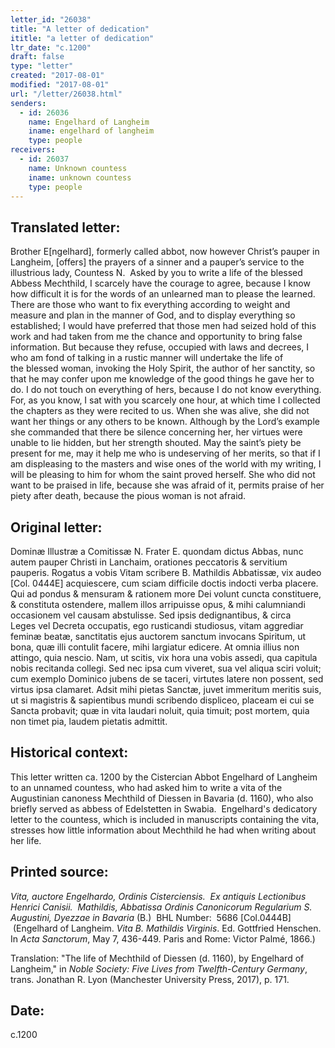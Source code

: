```yaml
---
letter_id: "26038"
title: "A letter of dedication"
ititle: "a letter of dedication"
ltr_date: "c.1200"
draft: false
type: "letter"
created: "2017-08-01"
modified: "2017-08-01"
url: "/letter/26038.html"
senders:
  - id: 26036
    name: Engelhard of Langheim
    iname: engelhard of langheim
    type: people
receivers:
  - id: 26037
    name: Unknown countess
    iname: unknown countess
    type: people
---
```

<h2> Translated letter:</h2><p>Brother E[ngelhard], formerly called abbot, now however Christ’s pauper in Langheim,&nbsp;[offers] the prayers of a sinner and a pauper’s service to the illustrious lady, Countess N. &nbsp;Asked by you to write a life of the blessed Abbess Mechthild, I scarcely have the courage&nbsp;to agree, because I know how difficult it is for the words of an unlearned man to please&nbsp;the learned. There are those who want to fix everything according to weight and measure&nbsp;and plan in the manner of God, and to display everything so established; I would have&nbsp;preferred that those men had seized hold of this work and had taken from me the chance&nbsp;and opportunity to bring false information. But because they refuse, occupied with laws&nbsp;and decrees, I who am fond of talking in a rustic manner will undertake the life of the&nbsp;blessed woman, invoking the Holy Spirit, the author of her sanctity, so that he may confer&nbsp;upon me knowledge of the good things he gave her to do. I do not touch on everything of&nbsp;hers, because I do not know everything. For, as you know, I sat with you scarcely one&nbsp;hour, at which time I collected the chapters as they were recited to us. When she was&nbsp;alive, she did not want her things or any others to be known. Although by the Lord’s&nbsp;example she commanded that there be silence concerning her, her virtues were unable to&nbsp;lie hidden, but her strength shouted. May the saint’s piety be present for me, may it help&nbsp;me who is undeserving of her merits, so that if I am displeasing to the masters and wise&nbsp;ones of the world with my writing, I will be pleasing to him for whom the saint proved&nbsp;herself. She who did not want to be praised in life, because she was afraid of it, permits&nbsp;praise of her piety after death, because the pious woman is not afraid.</p><h2 class="mt-4"> Original letter:</h2><p>Dominæ Illustræ a Comitissæ N. Frater E. quondam dictus Abbas, nunc autem pauper&nbsp;Christi in Lanchaim, orationes peccatoris &amp; servitium pauperis. Rogatus a vobis Vitam&nbsp;scribere B. Mathildis Abbatissæ, vix audeo [Col. 0444E] acquiescere, cum sciam difficile&nbsp;doctis indocti verba placere. Qui ad pondus &amp; mensuram &amp; rationem more Dei volunt&nbsp;cuncta constituere, &amp; constituta ostendere, mallem illos arripuisse opus, &amp; mihi&nbsp;calumniandi occasionem vel causam abstulisse. Sed ipsis dedignantibus, &amp; circa Leges&nbsp;vel Decreta occupatis, ego rusticandi studiosus, vitam aggrediar feminæ beatæ, sanctitatis&nbsp;ejus auctorem sanctum invocans Spiritum, ut bona, quæ illi contulit facere, mihi largiatur&nbsp;edicere. At omnia illius non attingo, quia nescio. Nam, ut scitis, vix hora una vobis&nbsp;assedi, qua capitula nobis recitanda collegi. Sed nec ipsa cum viveret, sua vel aliqua sciri&nbsp;voluit; cum exemplo Dominico jubens de se taceri, virtutes latere non possent, sed virtus&nbsp;ipsa clamaret. Adsit mihi pietas Sanctæ, juvet immeritum meritis suis, ut si magistris &amp;&nbsp;sapientibus mundi scribendo displiceo, placeam ei cui se Sancta probavit; quæ in vita&nbsp;laudari noluit, quia timuit; post mortem, quia non timet pia, laudem pietatis admittit.&nbsp;</p><h2 class="mt-4"> Historical context:</h2><p>This letter written ca. 1200 by the Cistercian Abbot Engelhard of Langheim to an unnamed&nbsp;countess, who had asked him to write a vita of the Augustinian canoness Mechthild of&nbsp;Diessen in Bavaria (d. 1160), who also briefly served as abbess of Edelstetten in Swabia. &nbsp;Engelhard's dedicatory letter to the countess, which is included in manuscripts containing&nbsp;the vita, stresses how little information about Mechthild he had when writing about her&nbsp;life.</p><h2 class="mt-4"> Printed source:</h2><p><em>Vita, auctore Engelhardo, Ordinis Cisterciensis.&nbsp; Ex antiquis Lectionibus Henrici Canisii. &nbsp;</em><em>Mathildis, Abbatissa Ordinis Canonicorum Regularium S. Augustini, Dyezzae in Bavaria</em> (B.) &nbsp;BHL Number:&nbsp; 5686 [Col.0444B] &nbsp;(Engelhard of Langheim. <em>Vita B. Mathildis Virginis</em>. Ed. Gottfried Henschen. In&nbsp;<em>Acta Sanctorum</em>, May 7, 436-449. Paris and Rome: Victor Palmé, 1866.)</p><p>Translation: "The life of Mechthild of Diessen (d. 1160), by Engelhard of Langheim," in&nbsp;<em>Noble Society: Five Lives from Twelfth-Century Germany</em>, trans. Jonathan R. Lyon&nbsp;(Manchester University Press, 2017), p. 171.&nbsp;</p><h2 class="mt-4"> Date:</h2>c.1200